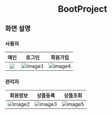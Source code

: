 <h1 align="center">BootProject</h1>

## **화면 설명**
### 사용자

| 메인 | 로그인 | 회원가입 |
| :---: | :---: | :---: |
| <img src="https://github.com/rectangle714/bootPrj/assets/62207860/c169ddfd-08dc-4f06-89a4-764dd16699ea" /> | ![image1](https://github.com/rectangle714/bootPrj/assets/62207860/d45ab8ea-21a2-4ec8-90ec-50614cbb02da) | ![image4](https://github.com/rectangle714/bootPrj/assets/62207860/dcb374e6-e2aa-4cd2-8faa-eb506ebded18) |

### 관리자

| 회원정보 | 상품등록 | 상품조회 |
| :---: | :---: | :---: |
| ![image2](https://github.com/rectangle714/bootPrj/assets/62207860/2674f6a9-3345-4ea3-8860-85da71944cd4) | ![image3](https://github.com/rectangle714/bootPrj/assets/62207860/459f0f12-c926-4123-9a28-b926e1da1285) | ![image5](https://github.com/rectangle714/bootPrj/assets/62207860/1bce82df-a30c-46e2-baaf-267066123803) |
